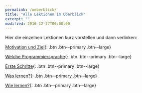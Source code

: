 ```yaml
---
permalink: /ueberblick/
title: "Alle Lektionen im Überblick"
excerpt: ""
modified: 2016-12-27T06:00:00
---
```


Hier die einzelnen Lektionen kurz vorstellen und dann verlinken:

[Motivation und Ziel](/motivation-und-ziel/){: .btn .btn--primary .btn--large}

[Welche Programmiersprache](/welche-programmiersprache/){: .btn .btn--primary .btn--large}

[Erste Schritte](/erste-schritte/){: .btn .btn--primary .btn--large}

[Was lernen?](/was-lernen/){: .btn .btn--primary .btn--large}

[Wie lernen?](/wie-lernen/){: .btn .btn--primary .btn--large}
